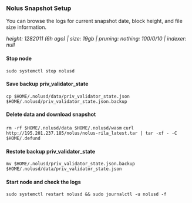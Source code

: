### Nolus Snapshot Setup
You can browse the logs for current snapshot date, block height, and file size information.

*height: 1282011 (6h ago) | size: 19gb | pruning: nothing: 100/0/10 | indexer: null*


#### Stop node
`sudo systemctl stop nolusd`
#### Save backup priv_validator_state
`cp $HOME/.nolusd/data/priv_validator_state.json` `$HOME/.nolusd/priv_validator_state.json.backup`
#### Delete data and download snapshot
`rm -rf $HOME/.nolusd/data $HOME/.nolusd/wasm`
`curl http://195.201.237.185/nolus/nolus-rila_latest.tar | tar -xf - -C $HOME/.defund`
#### Restote backup priv_validator_state
`mv $HOME/.nolusd/priv_validator_state.json.backup` `$HOME/.nolusd/data/priv_validator_state.json`
#### Start node and check the logs
`sudo systemctl restart nolusd && sudo journalctl -u nolusd -f`
